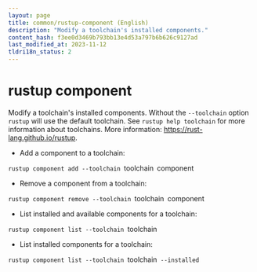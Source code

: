 ```yaml
---
layout: page
title: common/rustup-component (English)
description: "Modify a toolchain's installed components."
content_hash: f3ee0d3469b793bb13e4d53a797b6b626c9127ad
last_modified_at: 2023-11-12
tldri18n_status: 2
---
```

# rustup component

Modify a toolchain's installed components.
Without the `--toolchain` option `rustup` will use the default toolchain. See `rustup help toolchain` for more information about toolchains.
More information: <https://rust-lang.github.io/rustup>.

- Add a component to a toolchain:

`rustup component add --toolchain `<span class="tldr-var badge badge-pill bg-dark-lm bg-white-dm text-white-lm text-dark-dm font-weight-bold">toolchain</span>` `<span class="tldr-var badge badge-pill bg-dark-lm bg-white-dm text-white-lm text-dark-dm font-weight-bold">component</span>

- Remove a component from a toolchain:

`rustup component remove --toolchain `<span class="tldr-var badge badge-pill bg-dark-lm bg-white-dm text-white-lm text-dark-dm font-weight-bold">toolchain</span>` `<span class="tldr-var badge badge-pill bg-dark-lm bg-white-dm text-white-lm text-dark-dm font-weight-bold">component</span>

- List installed and available components for a toolchain:

`rustup component list --toolchain `<span class="tldr-var badge badge-pill bg-dark-lm bg-white-dm text-white-lm text-dark-dm font-weight-bold">toolchain</span>

- List installed components for a toolchain:

`rustup component list --toolchain `<span class="tldr-var badge badge-pill bg-dark-lm bg-white-dm text-white-lm text-dark-dm font-weight-bold">toolchain</span>` --installed`
